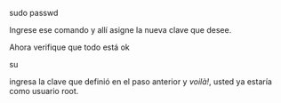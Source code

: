 sudo passwd

Ingrese ese comando y allí asigne la nueva clave que desee.


Ahora verifique que todo está ok

su

ingresa la clave que definió en el paso anterior y <i>voilà!</i>, usted ya estaría como usuario root.

